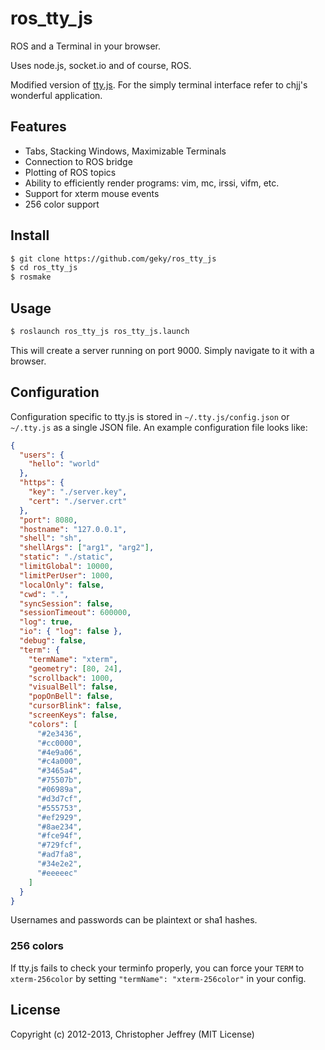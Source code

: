 # ros_tty_js

ROS and a Terminal in your browser.

Uses node.js, socket.io and of course, ROS.

Modified version of [tty.js](https://github.com/chjj/tty.js). For the simply terminal interface refer to chjj's wonderful application. 

## Features

- Tabs, Stacking Windows, Maximizable Terminals
- Connection to ROS bridge
- Plotting of ROS topics
- Ability to efficiently render programs: vim, mc, irssi, vifm, etc.
- Support for xterm mouse events
- 256 color support

## Install

``` bash
$ git clone https://github.com/geky/ros_tty_js
$ cd ros_tty_js
$ rosmake
```

## Usage

``` bash
$ roslaunch ros_tty_js ros_tty_js.launch
```

This will create a server running on port 9000. Simply navigate to it with a browser.

## Configuration

Configuration specific to tty.js is stored in `~/.tty.js/config.json` or `~/.tty.js` as a single JSON file. An example configuration file looks like:

``` json
{
  "users": {
    "hello": "world"
  },
  "https": {
    "key": "./server.key",
    "cert": "./server.crt"
  },
  "port": 8080,
  "hostname": "127.0.0.1",
  "shell": "sh",
  "shellArgs": ["arg1", "arg2"],
  "static": "./static",
  "limitGlobal": 10000,
  "limitPerUser": 1000,
  "localOnly": false,
  "cwd": ".",
  "syncSession": false,
  "sessionTimeout": 600000,
  "log": true,
  "io": { "log": false },
  "debug": false,
  "term": {
    "termName": "xterm",
    "geometry": [80, 24],
    "scrollback": 1000,
    "visualBell": false,
    "popOnBell": false,
    "cursorBlink": false,
    "screenKeys": false,
    "colors": [
      "#2e3436",
      "#cc0000",
      "#4e9a06",
      "#c4a000",
      "#3465a4",
      "#75507b",
      "#06989a",
      "#d3d7cf",
      "#555753",
      "#ef2929",
      "#8ae234",
      "#fce94f",
      "#729fcf",
      "#ad7fa8",
      "#34e2e2",
      "#eeeeec"
    ]
  }
}
```

Usernames and passwords can be plaintext or sha1 hashes.

### 256 colors

If tty.js fails to check your terminfo properly, you can force your `TERM`
to `xterm-256color` by setting `"termName": "xterm-256color"` in your config.

## License

Copyright (c) 2012-2013, Christopher Jeffrey (MIT License)

[1]: http://invisible-island.net/xterm/ctlseqs/ctlseqs.html#Mouse%20Tracking
